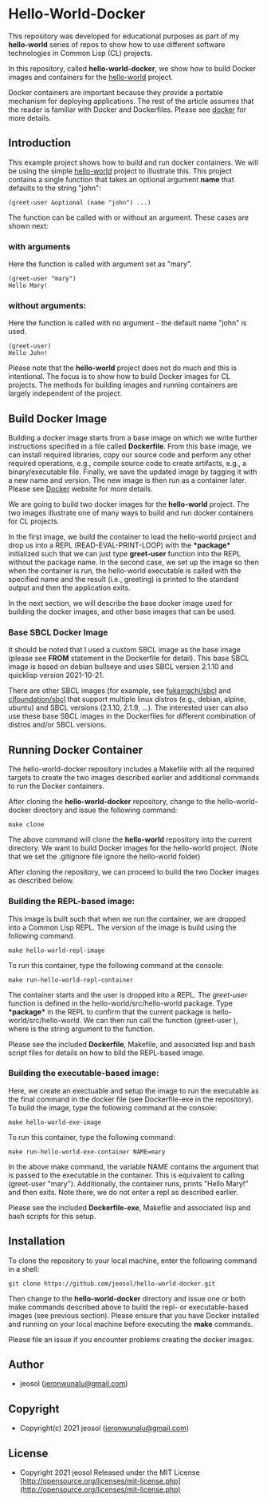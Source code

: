 # Hello-World-Docker
This repository was developed for educational purposes as part of my **hello-world** series of repos to show how to use different software technologies in Common Lisp (CL) projects.

In this repository, called **hello-world-docker**, we show how to build Docker images and containers for the [hello-world](https://github.com/jeosol/hello-world) project.

Docker containers are important because they provide a portable mechanism for deploying applications. The rest of the article assumes that the reader is familiar with Docker and Dockerfiles. Please see [docker](https://docs.docker.com/engine/reference/builder/) for more details.

## Introduction
This example project shows how to build and run docker containers. We will be using the simple [hello-world](https://github.com/jeosol/hello-world) project to illustrate this. This project contains a single function that takes an optional argument **name** that defaults to the string "john":
```
(greet-user &optional (name "john") ...)
```
The function can be called with or without an argument. These cases are shown next:
### with arguments
Here the function is called with argument set as "mary".
```
(greet-user "mary")
Hello Mary!
```
### without arguments:
Here the function is called with no argument - the default name "john" is used.
```
(greet-user)
Hello John!
```

Please note that the **hello-world** project does not do much and this is intentional. The focus is to show how to build Docker images for CL projects. The methods for building images and running containers are largely independent of the project.

## Build Docker Image

Building a docker image starts from a base image on which we write further instructions specified in a file called **Dockerfile**. From this base image, we can install required libraries, copy our source code and perform any other required operations, e.g., compile source code to create artifacts, e.g., a binary/executable file. Finally, we save the updated image by tagging it with a new name and version. The new image is then run as a container later. Please see [Docker](https://docs.docker.com/engine/reference/builder/) website for more details. 

We are going to build two docker images for the **hello-world** project. The two images illustrate one of many ways to build and run docker containers for CL projects.

In the first image, we build the container to load the hello-world project and
drop us into a REPL (READ-EVAL-PRINT-LOOP) with the **\*package\*** initialized such that we can just type
**greet-user** function into the REPL without the package name. In the second case, we set up the image so then when the container is run, the hello-world executable is called with the specified name and the result (i.e., greeting) is printed to the standard output and then the application exits.

In the next section, we will describe the base docker image used for building the docker images, and other base images that can be used.

### Base SBCL Docker Image
It should be noted that I used a custom SBCL image as the base image (please see **FROM** statement in the Dockerfile for detail). This base SBCL image is based on debian bullseye and uses SBCL version 2.1.10 and quicklisp version 2021-10-21.

There are other SBCL images (for example, see [fukamachi/sbcl](https://hub.docker.com/r/fukamachi/sbcl) and [clfoundation/sbcl](https://hub.docker.com/r/clfoundation/sbcl) that support multiple linux distros (e.g., debian, alpine, ubuntu) and SBCL versions (2.1.10, 2.1.9, ...). The interested user can also use these base SBCL images in the Dockerfiles for different combination of distros and/or SBCL versions.

## Running Docker Container
The hello-world-docker repository includes a Makefile with all the required targets to create the two images described earlier and additional commands to run the Docker containers.

After cloning the **hello-world-docker** repository, change to the hello-world-docker directory and issue the following command:
```
make clone
```
The above command will clone the **hello-world** repository into the current directory. We want to build Docker images for the hello-world project. (Note that we set the .gitignore file ignore the hello-world folder)

After cloning the repository, we can proceed to build the two Docker images as described below.

### Building the REPL-based image:
This image is built such that when we run the container, we are dropped into a Common Lisp REPL. The version of the image is build using the following command.
```
make hello-world-repl-image
```
To run this container, type the following command at the console:
```
make run-hello-world-repl-container
```
The container starts and the user is dropped into a REPL. The *greet-user* function is defined in the hello-world/src/hello-world package. Type **\*package\*** in the REPL to confirm that the current package is hello-world/src/hello-world. We can then run call the function (greet-user <name>), where <name> is the string argument to the function.

Please see the included **Dockerfile**, Makefile, and associated lisp and bash script files for details on how to bild the REPL-based image.

### Building the executable-based image:
Here, we create an exectuable and setup the image to run the executable as the final command in the docker file (see Dockerfile-exe in the repository). To build the image, type the following command at the console:
```
make hello-world-exe-image
```
To run this container, type the following command:
```
make run-hello-world-exe-container NAME=mary
```
In the above make command, the variable NAME contains the argument that is passed to the executable in the container. This is equivalent to calling (greet-user "mary"). Additionally, the container runs, prints "Hello Mary!" and then exits. Note there, we do not enter a repl as described earlier.

Please see the included **Dockerfile-exe**, Makefile and associated lisp and bash scripts for this setup. 

## Installation
To clone the repository to your local machine, enter the following command in a shell:
```
git clone https://github.com/jeosol/hello-world-docker.git
```
Then change to the **hello-world-docker** directory and issue one or both make commands described above to build the repl- or executable-based images (see previous section). Please ensure that you have Docker installed and running on your local machine before executing the **make** commands.

Please file an issue if you encounter problems creating the docker images.

## Author

* jeosol (jeronwunalu@gmail.com)

## Copyright

* Copyright(c) 2021 jeosol (jeronwunalu@gmail.com)


## License

* Copyright 2021 jeosol Released under the MIT License [http://opensource.org/licenses/mit-license.php](http://opensource.org/licenses/mit-license.php)
